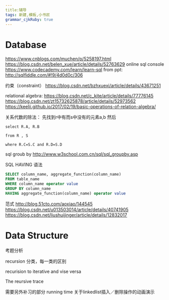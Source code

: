 ```yaml
---
title:辅导
tags: 新建,模板,小书匠
grammar_cjkRuby: true
---
```

# Database
https://www.cnblogs.com/muchen/p/5258197.html
https://blog.csdn.net/belen_xue/article/details/52763629
online sql console https://www.codecademy.com/learn/learn-sql
from ppt: http://sqlfiddle.com/#!9/4d0d0c/306

约束（constraint） https://blog.csdn.net/bzhxuexi/article/details/43671251


relational algebra:
https://blog.csdn.net/c_kite/article/details/77776145
https://blog.csdn.net/zt15732625878/article/details/52973562
https://keelii.github.io/2017/02/19/basic-operations-of-relation-algebra/

关系代数的除法：
先找到r中有而s中没有的元素a,b
然后
```
select R.A, R.B

from R , S

where R.C=S.C and R.D=S.D
```


sql groub by
http://www.w3school.com.cn/sql/sql_groupby.asp


SQL HAVING 语法
``` sql
SELECT column_name, aggregate_function(column_name)
FROM table_name
WHERE column_name operator value
GROUP BY column_name
HAVING aggregate_function(column_name) operator value
```


范式 http://blog.51cto.com/aoxiao/144545
https://blog.csdn.net/u013503014/article/details/40741905
https://blog.csdn.net/liushuijinger/article/details/12832017


# Data Structure

考题分析

recursion
分类，每一类的区别

recurision to iterative and vise versa

The reursive trace


需要另外补习的部分
running time
关于linkedlist插入／删除操作的动画演示
